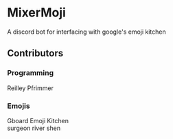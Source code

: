 # MixerMoji
A discord bot for interfacing with google's emoji kitchen

## Contributors

### Programming
Reilley Pfrimmer

### Emojis 
Gboard Emoji Kitchen\
surgeon river shen
